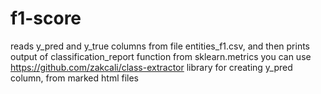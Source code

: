 # f1-score

reads y_pred and y_true columns from file entities_f1.csv, and then prints output of classification_report function from sklearn.metrics
you can use https://github.com/zakcali/class-extractor library for creating y_pred column, from marked html files

